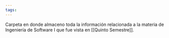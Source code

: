 ```yaml
---
tags:
---
```

Carpeta en donde almaceno toda la información relacionada a la materia de Ingeniería de Software I que fue vista en [[Quinto Semestre]].